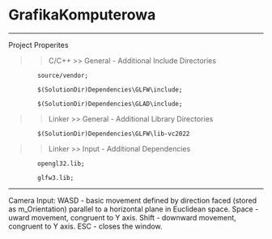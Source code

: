 # GrafikaKomputerowa
________________________________________________________________________________________________________
Project Properites
>> C/C++
    >> General
        - Additional Include Directories
        
            source/vendor;
            
            $(SolutionDir)Dependencies\GLFW\include;
            
            $(SolutionDir)Dependencies\GLAD\include;

>> Linker
    >> General
        - Additional Library Directories
        
            $(SolutionDir)Dependencies\GLFW\lib-vc2022
            
   
>> Linker
    >> Input
        - Additional Dependencies
        
            opengl32.lib;
            
            glfw3.lib;

________________________________________________________________________________________________________
Camera Input:
    WASD - basic movement defined by direction faced (stored as m_Orientation) parallel to a horizontal plane in Euclidean space.
    Space - uward movement, congruent to Y axis.
    Shift - downward movement, congruent to Y axis.
    ESC - closes the window.

